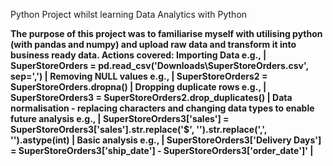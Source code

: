 Python Project whilst learning Data Analytics with Python


**The purpose of this project was to familiarise myself with utilising python (with pandas and numpy)
and upload raw data and transform it into business ready data.
Actions covered: 
      Importing Data  e.g., | SuperStoreOrders = pd.read_csv('Downloads\SuperStoreOrders.csv', sep=',') |
      Removing NULL values e.g., | SuperStoreOrders2 = SuperStoreOrders.dropna() |
      Dropping duplicate rows e.g., | SuperStoreOrders3 = SuperStoreOrders2.drop_duplicates() |
      Data normalisation - replacing characters and changing data types to enable future analysis e.g., | SuperStoreOrders3['sales'] = SuperStoreOrders3['sales'].str.replace('$', '').str.replace(',', '').astype(int) |
      Basic analysis e.g., | SuperStoreOrders3['Delivery Days'] = SuperStoreOrders3['ship_date'] - SuperStoreOrders3['order_date']' |**

